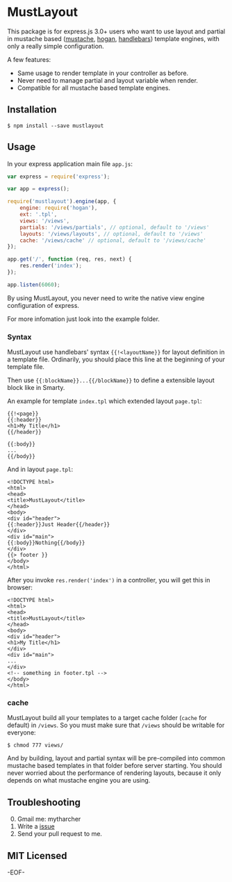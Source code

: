 MustLayout
==========

This package is for express.js 3.0+ users who want to use layout and partial in mustache based ([mustache](http://mustache.github.io/), [hogan](https://github.com/twitter/hogan.js), [handlebars](http://handlebarsjs.com/)) template engines, with only a really simple configuration.

A few features:

* Same usage to render template in your controller as before.
* Never need to manage partial and layout variable when render.
* Compatible for all mustache based template engines.

Installation
------------

    $ npm install --save mustlayout

Usage
-----

In your express application main file `app.js`:

```javascript
var express = require('express');

var app = express();

require('mustlayout').engine(app, {
    engine: require('hogan'),
    ext: '.tpl',
    views: '/views',
    partials: '/views/partials', // optional, default to '/views'
    layouts: '/views/layouts', // optional, default to '/views'
    cache: '/views/cache' // optional, default to '/views/cache'
});

app.get('/', function (req, res, next) {
    res.render('index');
});

app.listen(6060);
```

By using MustLayout, you never need to write the native view engine configuration of express.

For more infomation just look into the example folder.

### Syntax ###

MustLayout use handlebars' syntax `{{!<layoutName}}` for layout definition in a template file. Ordinarily, you should place this line at the beginning of your template file.

Then use `{{:blockName}}...{{/blockName}}` to define a extensible layout block like in Smarty.

An example for template `index.tpl` which extended layout `page.tpl`:

    {{!<page}}
    {{:header}}
    <h1>My Title</h1>
    {{/header}}

    {{:body}}
    ...
    {{/body}}

And in layout `page.tpl`:

    <!DOCTYPE html>
    <html>
    <head>
    <title>MustLayout</title>
    </head>
    <body>
    <div id="header">
    {{:header}}Just Header{{/header}}
    </div>
    <div id="main">
    {{:body}}Nothing{{/body}}
    </div>
    {{> footer }}
    </body>
    </html>

After you invoke `res.render('index')` in a controller, you will get this in browser:

    <!DOCTYPE html>
    <html>
    <head>
    <title>MustLayout</title>
    </head>
    <body>
    <div id="header">
    <h1>My Title</h1>
    </div>
    <div id="main">
    ...
    </div>
    <!-- something in footer.tpl -->
    </body>
    </html>

### cache ###

MustLayout build all your templates to a target cache folder (`cache` for default) in `/views`. So you must make sure that `/views` should be writable for everyone:

    $ chmod 777 views/

And by building, layout and partial syntax will be pre-compiled into common mustache based templates in that folder before server starting. You should never worried about the performance of rendering layouts, because it only depends on what mustache engine you are using.

Troubleshooting
---------------

0. Gmail me: mytharcher
0. Write a [issue](https://github.com/mytharcher/mustlayout/issues)
0. Send your pull request to me.

## MIT Licensed ##

-EOF-
